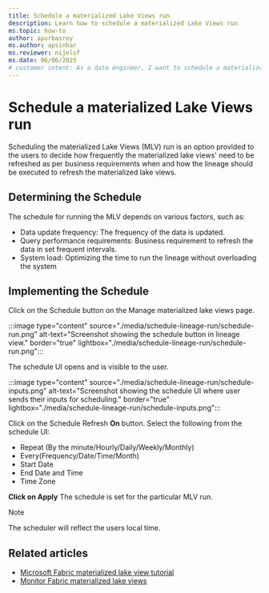 ```yaml
---
title: Schedule a materialized Lake Views run
description: Learn how to schedule a materialized Lake Views run
ms.topic: how-to
author: apurbasroy
ms.author: apsinhar
ms.reviewer: nijelsf
ms.date: 06/06/2025
# customer intent: As a data engineer, I want to schedule a materialized Lake Views run in Microsoft Fabric so that I can refresh the materialized lake views based on business requirements.
---
```


# Schedule a materialized Lake Views run

Scheduling the materialized Lake Views (MLV) run is an option provided to the users to decide how frequently the materialized lake views' need to be refreshed as per business requirements when and how the lineage should be executed to refresh the materialized lake views.

## Determining the Schedule

The schedule for running the MLV depends on various factors, such as:

* Data update frequency: The frequency of the data is updated.
* Query performance requirements: Business requirement to refresh the data in set frequent intervals.
* System load: Optimizing the time to run the lineage without overloading the system

## Implementing the Schedule

Click on the Schedule button on the Manage materialized lake views page.

:::image type="content" source="./media/schedule-lineage-run/schedule-run.png" alt-text="Screenshot showing the schedule button in lineage view." border="true" lightbox="./media/schedule-lineage-run/schedule-run.png":::

The schedule UI opens and is visible to the user.

:::image type="content" source="./media/schedule-lineage-run/schedule-inputs.png" alt-text="Screenshot showing the schedule UI where user sends their inputs for scheduling." border="true" lightbox="./media/schedule-lineage-run/schedule-inputs.png":::

Click on the Schedule Refresh **On** button.
Select the following from the schedule UI:

* Repeat (By the minute/Hourly/Daily/Weekly/Monthly)
* Every(Frequency/Date/Time/Month)
* Start Date
* End Date and Time
* Time Zone

**Click on Apply**
The schedule is set for the particular MLV run.

> [!Note]
> The scheduler will reflect the users local time.

## Related articles
 
* [Microsoft Fabric materialized lake view tutorial](./tutorial.md)
* [Monitor Fabric materialized lake views](./monitor-materialized-lake-views.md)